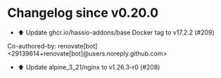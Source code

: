 # Changelog since v0.20.0
- ⬆️ Update ghcr.io/hassio-addons/base Docker tag to v17.2.2 (#209)

Co-authored-by: renovate[bot] <29139614+renovate[bot]@users.noreply.github.com> 
- ⬆️ Update alpine_3_21/nginx to v1.26.3-r0 (#208) 
